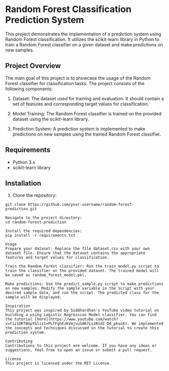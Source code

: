 # Random Forest Classification Prediction System

This project demonstrates the implementation of a prediction system using Random Forest classification. It utilizes the scikit-learn library in Python to train a Random Forest classifier on a given dataset and make predictions on new samples.

## Project Overview

The main goal of this project is to showcase the usage of the Random Forest classifier for classification tasks. The project consists of the following components:

1. Dataset: The dataset used for training and evaluation. It should contain a set of features and corresponding target values for classification.

2. Model Training: The Random Forest classifier is trained on the provided dataset using the scikit-learn library.

3. Prediction System: A prediction system is implemented to make predictions on new samples using the trained Random Forest classifier.

## Requirements

- Python 3.x
- scikit-learn library

## Installation

1. Clone the repository:

```shell
git clone https://github.com/your-username/random-forest-prediction.git

Navigate to the project directory:
cd random-forest-prediction

Install the required dependencies:
pip install -r requirements.txt

Usage
Prepare your dataset: Replace the file dataset.csv with your own dataset file. Ensure that the dataset contains the appropriate features and target values for classification.

Train the Random Forest classifier: Run the train_model.py script to train the classifier on the provided dataset. The trained model will be saved as random_forest_model.pkl.

Make predictions: Use the predict_sample.py script to make predictions on new samples. Modify the sample variable in the script with your desired sample data, and run the script. The predicted class for the sample will be displayed.

Inspiration
This project was inspired by Siddhardhan's YouTube video tutorial on building a using Logistic Regression Model classifier. You can find the tutorial [here](https://www.youtube.com/watch?v=fiz1ORTBGpY&list=PLfFghEzKVmjvuSA67LszN1dZ-Dd_pkus6). We implemented the concepts and techniques discussed in the tutorial to create this prediction system.

Contributing
Contributions to this project are welcome. If you have any ideas or suggestions, feel free to open an issue or submit a pull request.

License
This project is licensed under the MIT License.
